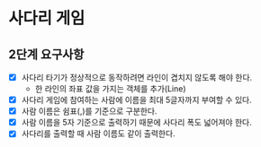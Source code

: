 # 사다리 게임
## 2단계 요구사항

* [X] 사다리 타기가 정상적으로 동작하려면 라인이 겹치지 않도록 해야 한다.
  * 한 라인의 좌표 값을 가지는 객체를 추가(Line)
* [X] 사다리 게임에 참여하는 사람에 이름을 최대 5글자까지 부여할 수 있다.
* [X] 사람 이름은 쉼표(,)를 기준으로 구분한다.
* [X] 사람 이름을 5자 기준으로 출력하기 때문에 사다리 폭도 넓어져야 한다.
* [X] 사다리를 출력할 때 사람 이름도 같이 출력한다.